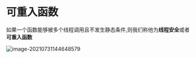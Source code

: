 # 可重入函数

​	如果一个函数能够被多个线程调用且不发生静态条件,则我们称他为**线程安全**或者**可重入函数**

![image-20210731144648579](https://lzx-figure-bed.obs.dualstack.cn-north-4.myhuaweicloud.com/Figurebed/image-20210731144648579.png)